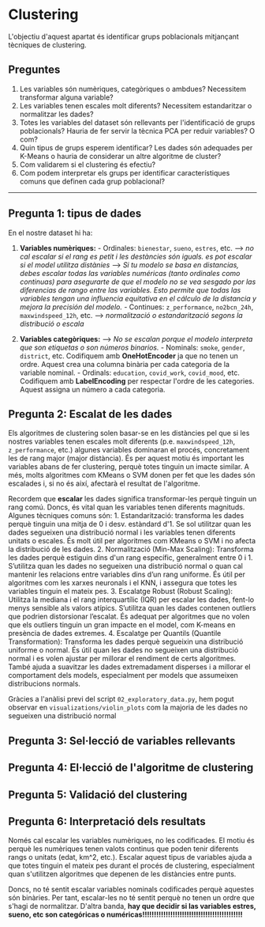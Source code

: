 # Clustering
L'objectiu d'aquest apartat és identificar grups poblacionals mitjançant tècniques de clustering. 

## Preguntes
1. Les variables són numèriques, categòriques o ambdues? Necessitem transformar alguna variable?
2. Les variables tenen escales molt diferents? Necessitem estandaritzar o normalitzar les dades?
3. Totes les variables del dataset són rellevants per l'identificació de grups poblacionals? Hauria de fer servir la tècnica PCA per reduir variables? O com?
4. Quin tipus de grups esperem identificar? Les dades són adequades per K-Means o hauria de considerar un altre algoritme de cluster?
5. Com validarem si el clustering és efectiu?
6. Com podem interpretar els grups per identificar característiques comuns que definen cada grup poblacional?

---

## Pregunta 1: tipus de dades
En el nostre dataset hi ha: 
1. **Variables numèriques:** 
        - Ordinales: `bienestar`, `sueno`, `estres`, etc. --> *no cal escalar si el rang es petit i les destàncies són iguals. es pot escalar si el model utilitza distànies* --> *Si tu modelo se basa en distancias, debes escalar todas las variables numéricas (tanto ordinales como continuas) para asegurarte de que el modelo no se vea sesgado por las diferencias de rango entre las variables. Esto permite que todas las variables tengan una influencia equitativa en el cálculo de la distancia y mejora la precisión del modelo.*
        - Continues: `z_performance`, `no2bcn_24h`, `maxwindspeed_12h`, etc. --> *normalització o estandarització segons la distribució o escala*

2. **Variables categòriques:** --> *No se escalan porque el modelo interpreta que son etiquetas o son números binarios.*
        - Nominals: `smoke`,  `gender`, `district`, etc. Codifiquem amb **OneHotEncoder** ja que no tenen un ordre. Aquest crea una columna binària per cada categoria de la variable nominal.
        - Ordinals: `education`, `covid_work`, `covid_mood`, etc. Codifiquem amb **LabelEncoding** per respectar l'ordre de les categories. Aquest assigna un número a cada categoria.

## Pregunta 2: Escalat de les dades
Els algoritmes de clustering solen basar-se en les distàncies pel que si les nostres variables tenen escales molt diferents (p.e. `maxwindspeed_12h`, `z_performance`, etc.) algunes variables dominaran el procés, concretament les de rang major (major distància). És per aquest motiu és important les variables abans de fer clustering, perquè totes tinguin un imacte similar. A més, molts algoritmes com KMeans o SVM donen per fet que les dades són escalades i, si no és així, afectarà el resultat de l'algoritme.

Recordem que **escalar** les dades significa transformar-les perquè tinguin un rang comú. Doncs, és vital quan les variables tenen diferents magnituds. Algunes tècniques comuns són:
    1. Estandarització: transforma les dades perquè tinguin una mitja de 0 i desv. estàndard d'1. Se sol utilitzar quan les dades segueixen una distribució normal i les variables tenen diferents unitats o escales. És molt útil per algoritmes com KMeans o SVM i no afecta la distribució de les dades. 
    2. Normalització (Min-Max Scaling): Transforma les dades perquè estiguin dins d'un rang específic, generalment entre 0 i 1. S’utilitza quan les dades no segueixen una distribució normal o quan cal mantenir les relacions entre variables dins d’un rang uniforme. És útil per algoritmes com les xarxes neuronals i el KNN, i assegura que totes les variables tinguin el mateix pes.
    3. Escalatge Robust (Robust Scaling): Utilitza la mediana i el rang interquartílic (IQR) per escalar les dades, fent-lo menys sensible als valors atípics. S’utilitza quan les dades contenen outliers que podrien distorsionar l’escalat. És adequat per algoritmes que no volen que els outliers tinguin un gran impacte en el model, com K-means en presència de dades extremes.
    4. Escalatge per Quantils (Quantile Transformation): Transforma les dades perquè segueixin una distribució uniforme o normal. És útil quan les dades no segueixen una distribució normal i es volen ajustar per millorar el rendiment de certs algoritmes. També ajuda a suavitzar les dades extremadament disperses i a millorar el comportament dels models, especialment per models que assumeixen distribucions normals.

Gràcies a l'anàlisi previ del script `02_exploratory_data.py`, hem pogut observar en `visualizations/violin_plots` com la majoria de les dades no segueixen una distribució normal

## Pregunta 3: Sel·lecció de variables rellevants

## Pregunta 4: El·lecció de l'algoritme de clustering

## Pregunta 5: Validació del clustering

## Pregunta 6: Interpretació dels resultats



Només cal escalar les variables numèriques, no les codificades. El motiu és perquè les numèriques tenen valots continus que poden tenir diferents rangs o unitats (edat, km^2, etc.). Escalar aquest tipus de variables ajuda a que totes tinguin el mateix pes durant el procés de clustering, especialment quan s'utilitzen algoritmes que depenen de les distàncies entre punts.

Doncs, no té sentit escalar variables nominals codificades perquè aquestes són binàries. Per tant, escalar-les no té sentit perquè no tenen un ordre que s'hagi de normalitzar. D'altra banda, **hay que decidir si las variables estres, sueno, etc son categóricas o numéricas!!!!!!!!!!!!!!!!!!!!!!!!!!!!!!!!!!!!!!!!!!!**
